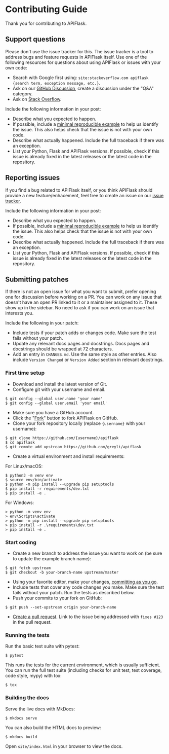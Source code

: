 # Contributing Guide

Thank you for contributing to APIFlask.


## Support questions

Please don't use the issue tracker for this. The issue tracker is a tool
to address bugs and feature requests in APIFlask itself. Use one of the
following resources for questions about using APIFlask or issues with your
own code:

- Search with Google first using: `site:stackoverflow.com apiflask {search term, exception message, etc.}`.
- Ask on our [GitHub Discussion][_gh_discuss], create a discussion under
the "Q&A" category.
- Ask on [Stack Overflow][_so].

Include the following information in your post:

- Describe what you expected to happen.
- If possible, include a [minimal reproducible example][_mcve] to help us 
identify the issue. This also helps check that the issue is not with
your own code.
- Describe what actually happened. Include the full traceback if there
was an exception.
- List your Python, Flask and APIFlask versions. If possible, check if this
issue is already fixed in the latest releases or the latest code in
the repository.

[_gh_discuss]: https://github.com/greyli/apiflask/discussions
[_so]: https://stackoverflow.com/questions/tagged/apiflask?tab=Frequent


## Reporting issues

If you find a bug related to APIFlask itself, or you think APIFlask
should provide a new feature/enhacement, feel free to create an
issue on our [issue tracker][_gh_issue].

Include the following information in your post:

- Describe what you expected to happen.
- If possible, include a [minimal reproducible example][_mcve] to help us 
identify the issue. This also helps check that the issue is not with
your own code.
- Describe what actually happened. Include the full traceback if there
was an exception.
- List your Python, Flask and APIFlask versions. If possible, check if this
issue is already fixed in the latest releases or the latest code in
the repository.

[_gh_issue]: https://github.com/greyli/apiflask/issues
[_mcve]: https://stackoverflow.com/help/minimal-reproducible-example


## Submitting patches

If there is not an open issue for what you want to submit, prefer
opening one for discussion before working on a PR. You can work on any
issue that doesn't have an open PR linked to it or a maintainer assigned
to it. These show up in the sidebar. No need to ask if you can work on
an issue that interests you.

Include the following in your patch:

- Include tests if your patch adds or changes code. Make sure the test
fails without your patch.
- Update any relevant docs pages and docstrings. Docs pages and
docstrings should be wrapped at 72 characters.
- Add an entry in `CHANGES.md`. Use the same style as other
entries. Also include `Version Changed` or `Version Added` section
in relevant docstrings.


### First time setup

- Download and install the latest version of Git.
- Configure git with your username and email.

```
$ git config --global user.name 'your name'
$ git config --global user.email 'your email'
```

- Make sure you have a GitHub account.
- Click the "[Fork][_fork]" button to fork APIFlask on GitHub.
- Clone your fork repository locally (replace `{username}` with your username):

```
$ git clone https://github.com/{username}/apiflask
$ cd apiflask
$ git remote add upstream https://github.com/greyli/apiflask
```

- Create a virtual environment and install requirements:

For Linux/macOS:

```
$ python3 -m venv env
$ source env/bin/activate
$ python -m pip install --upgrade pip setuptools
$ pip install -r requirements/dev.txt
$ pip install -e .
```

For Windows:

```
> python -m venv env
> env\Scripts\activate
> python -m pip install --upgrade pip setuptools
> pip install -r .\requirements\dev.txt
> pip install -e .
```

[_fork]: https://github.com/greyli/apiflask/fork


### Start coding

- Create a new branch to address the issue you want to work on (be sure to
update the example branch name):

```
$ git fetch upstream
$ git checkout -b your-branch-name upstream/master
```

- Using your favorite editor, make your changes,
[committing as you go][_commit].
- Include tests that cover any code changes you make. Make sure the
test fails without your patch. Run the tests as described below.
- Push your commits to your fork on GitHub:

```
$ git push --set-upstream origin your-branch-name
```

- [Create a pull request][_pr]. Link to the issue being addressed with `fixes #123` in the pull request.

[_commit]: https://dont-be-afraid-to-commit.readthedocs.io/en/latest/git/commandlinegit.html#commit-your-changes
[_pr]: https://docs.github.com/en/github/collaborating-with-issues-and-pull-requests/creating-a-pull-request


### Running the tests

Run the basic test suite with pytest:

```
$ pytest
```

This runs the tests for the current environment, which is usually
sufficient. You can run the full test suite (including checks for unit test,
test coverage, code style, mypy) with tox:

```
$ tox
```


### Building the docs

Serve the live docs with MkDocs:

```
$ mkdocs serve
```

You can also build the HTML docs to preview:

```
$ mkdocs build
```

Open ``site/index.html`` in your browser to view the docs.
